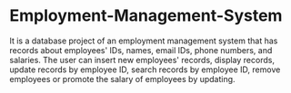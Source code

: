 # Employment-Management-System
It is a database project of an employment management system that has records about employees' IDs, names, email IDs, phone numbers, and salaries. The user can insert new employees' records, display records, update records by employee ID, search records by employee ID, remove employees or promote the salary of employees by updating.
